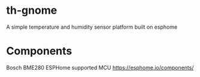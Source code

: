 # th-gnome
A simple temperature and humidity sensor platform built on esphome

# Components
Bosch BME280
ESPHome supported MCU https://esphome.io/components/

